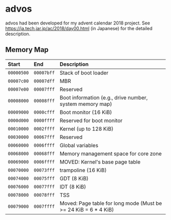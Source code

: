 # advos

advos had been developed for my advent calendar 2018 project.
See https://ja.tech.jar.jp/ac/2018/day00.html (in Japanese) for the detailed description.


## Memory Map

| Start      | End        | Description |
| :--------- | :--------- | :---------- |
| `00000500` | `00007bff` | Stack of boot loader |
| `00007c00` | `00007dff` | MBR |
| `00007e00` | `00007fff` | Reserved |
| `00008000` | `00008fff` | Boot information (e.g., drive number, system memory map) |
| `00009000` | `0000cfff` | Boot monitor (16 KiB) |
| `0000d000` | `0000ffff` | Reserved for boot monitor |
| `00010000` | `0002ffff` | Kernel (up to 128 KiB) |
| `00030000` | `00067fff` | Reserved |
| `00060000` | `0006ffff` | Global variables |
| `00068000` | `00068fff` | Memory management space for core zone |
| `00069000` | `0006ffff` | MOVED: Kernel's base page table |
| `00070000` | `00073fff` | trampoline (16 KiB) |
| `00074000` | `00075fff` | GDT (8 KiB) |
| `00076000` | `00077fff` | IDT (8 KiB) |
| `00078000` | `00078fff` | TSS |
| `00079000` | `0007ffff` | Moved: Page table for long mode (Must be >= 24 KiB = 6 * 4 KiB) |

